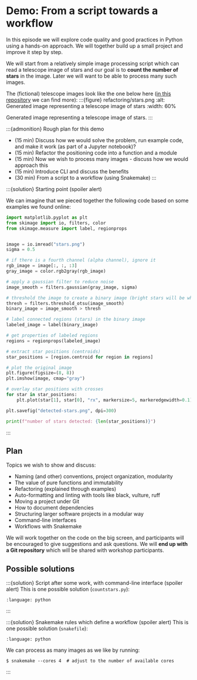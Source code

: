 # Demo: From a script towards a workflow

In this episode we will explore code quality and good practices in Python using
a hands-on approach. We will together build up a small project and improve it
step by step.

We will start from a relatively simple image processing script which can read a
telescope image of stars and our goal is to **count the number of stars** in
the image. Later we will want to be able to process many such images.

The (fictional) telescope images look like the one below here ([in this
repository](https://github.com/workshop-material/random-star-images) we can find more):
:::{figure} refactoring/stars.png
:alt: Generated image representing a telescope image of stars
:width: 60%

Generated image representing a telescope image of stars.
:::

:::{admonition} Rough plan for this demo
- (15 min) Discuss how we would solve the problem, run example code, and make it work (as part of a Jupyter notebook)?
- (15 min) Refactor the positioning code into a function and a module
- (15 min) Now we wish to process many images - discuss how we would approach this
- (15 min) Introduce CLI and discuss the benefits
- (30 min) From a script to a workflow (using Snakemake)
:::

:::{solution} Starting point (spoiler alert)

We can imagine that we pieced together the following code
based on some examples we found online:
```python
import matplotlib.pyplot as plt
from skimage import io, filters, color
from skimage.measure import label, regionprops


image = io.imread("stars.png")
sigma = 0.5

# if there is a fourth channel (alpha channel), ignore it
rgb_image = image[:, :, :3]
gray_image = color.rgb2gray(rgb_image)

# apply a gaussian filter to reduce noise
image_smooth = filters.gaussian(gray_image, sigma)

# threshold the image to create a binary image (bright stars will be white, background black)
thresh = filters.threshold_otsu(image_smooth)
binary_image = image_smooth > thresh

# label connected regions (stars) in the binary image
labeled_image = label(binary_image)

# get properties of labeled regions
regions = regionprops(labeled_image)

# extract star positions (centroids)
star_positions = [region.centroid for region in regions]

# plot the original image
plt.figure(figsize=(8, 8))
plt.imshow(image, cmap="gray")

# overlay star positions with crosses
for star in star_positions:
    plt.plot(star[1], star[0], "rx", markersize=5, markeredgewidth=0.1)

plt.savefig("detected-stars.png", dpi=300)

print(f"number of stars detected: {len(star_positions)}")
```
:::


## Plan

Topics we wish to show and discuss:
- Naming (and other) conventions, project organization, modularity
- The value of pure functions and immutability
- Refactoring (explained through examples)
- Auto-formatting and linting with tools like black, vulture, ruff
- Moving a project under Git
- How to document dependencies
- Structuring larger software projects in a modular way
- Command-line interfaces
- Workflows with Snakemake

We will work together on the code on the big screen, and participants will be
encouraged to give suggestions and ask questions.  We will **end up with a Git
repository** which will be shared with workshop participants.


## Possible solutions

:::{solution} Script after some work, with command-line interface (spoiler alert)
This is one possible solution (`countstars.py`):
```{literalinclude} refactoring/countstars.py
:language: python
```
:::

:::{solution} Snakemake rules which define a workflow (spoiler alert)
This is one possible solution (`snakefile`):
```{literalinclude} refactoring/snakefile
:language: python
```

We can process as many images as we like by running:
```console
$ snakemake --cores 4  # adjust to the number of available cores
```
:::
